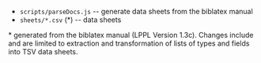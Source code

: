   - `scripts/parseDocs.js` -- generate data sheets from the biblatex manual
  - `sheets/*.csv` (\*) -- data sheets

\* generated from the biblatex manual (LPPL Version 1.3c). Changes include and are limited to extraction and transformation of lists of types and fields into TSV data sheets.

